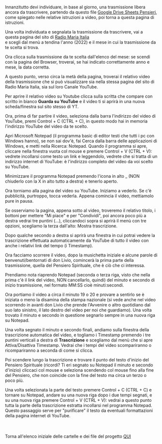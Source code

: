 Innanzitutto devi individuare, in base al giorno, una trasmissione libera ancora da trascrivere, partendo da questo file [Google Drive Sheets Pensieri](https://github.com/EmanueleTinari/Pensieri/blob/main/Da%20fare.md), come spiegato nelle relative istruzioni a video, poi torna a questa pagina di istruzioni.

Una volta individuata e segnalata la trasmissione da trascrivere, vai a questa pagina del sito di [Radio Maria Italia](https://radiomaria.it/trasmissioni/lettura-cristiana-della-cronaca-e-della-storia/)<br/>
e scegli dal menù a tendina l'anno (2022) e il mese in cui la trasmissione da te scelta si trova.<br/>

Ora clicca sulla trasmissione da te scelta dall'elenco del mese: se scendi con la pagina del Browser, troverai, se hai indicato correttamente anno e mese, la data corretta.<br/>

A questo punto, verso circa la metà della pagina, troverai il relativo video della trasmissione che si può visualizzare sia nella stessa pagina del sito di Radio Maria Italia, sia sul loro Canale YouTube.

Per aprire il relativo video su Youtube clicca sulla scritta che compare con scritto in bianco **Guarda su YouTube** e il video ti si aprirà in una nuova scheda/finestra sul sito stesso di YT.

Ora, prima di far partire il video, seleziona dalla barra l'indirizzo del video di YouTube, premi Control + C (CTRL + C), in questo modo hai in memoria l'indirizzo YouTube del video da te scelto.

Apri Microsoft Notepad (il programma basic di editor testi che tutti i pc con Windows hanno), se non sai dov'è, fai Cerca dalla barra delle applicazioni di Windows, e metti nella Ricerca: Notepad.
Quando il programma si apre, cliccare nella finestra vuota col mouse e premere Control + V (CTRL + V): vedrete incollarsi come testo un link e leggendolo, vedrete che si tratta di un indirizzo internet di YouTube: è l'indirizzo completo del video da voi scelto su YouTube.

Minimizzare il programma Notepad premendo l'icona in alto _ (NON chiuderlo con la X in alto tutto a destra) e tenerlo aperto.

Ora torniamo alla pagina del video su YouTube. Iniziamo a vederlo. Se c'è pubblicità, purtroppo, tocca vederla.
Appena comincia il video, mettiamolo pure in pausa.

Se osserviamo la pagina, appena sotto al video, troveremo il relativo titolo, i bottoni per mettere "Mi piace" e per "Condividi", poi ancora poco più a destra vedrai tre puntini (...), cliccandoci sopra si aprirà il menù con tre opzioni, scegliamo la terza dall'alto: Mostra trascrizione.

Dopo qualche secondo a destra si aprirà una finestra in cui potrai vedere la trascrizione effettuata automaticamente da YouTube di tutto il video con anche i relativi link del tempo (i Timestamp).

Ora facciamo scorrere il video, dopo la musichetta iniziale e alcune parole di benvenuti/bentornati di don Livio, comincerà la prima parte della trasmissione, quella del Pensiero Spirituale, che è ciò che ci interessa.

Prendiamo nota riaprendo Notepad (seconda o terza riga, visto che nella prima c'è il link del video, NON cancellarlo, quindi) del minuto e secondo di inizio trasmissione, nel formato MM:SS cioè minuti:secondi.

Ora portiamo il video a circa il minuto 19 o 20 e provare a sentirlo se è iniziata o meno la disamina della stampa nazionale (si vede anche nel video scorrendo in avanti don Livio che prende l'Avvenire o altro quotidiano dal suo lato sinistro, il lato destro del video per noi che guardiamo). Una volta trovato il minuto e secondo in questione segnarlo sempre in una nuova riga su Notepad.

Una volta segnato il minuto e secondo finali, andiamo sulla finestra della trascrizione automatica del video, e togliamo i Timestamp premendo i tre puntini verticali a destra di **Trascrizione** e scegliamo dal menù che si apre Attiva/Disattiva Timestamp. Vedrai che i tempi del video scompariranno o ricompariranno a seconda di come si clicca.

Poi scendere lungo la trascrizione e trovare il punto del testo d'inizio del Pensiero Spirituale (ricordi? Ti eri segnato su Notepad il minuto e secondo d'inizio) cliccaci col mouse e seleziona scendendo col mouse fino alla fine del Pensiero, che non coincide con la fine del testo ma circa un terzo o poco più.

Una volta selezionata la parte del testo premere Control + C (CTRL + C) e tornare su Notepad, andare su una nuova riga dopo i due tempi segnati, e su una nuova riga premere Control + V (CTRL + V): vedrai a questo punto tutta la parte della trascrizione estratta incollarsi nel programma Notepad. Questo passaggio serve per "purificare" il testo da eventuali formattazioni della pagina internet di YouTube.
<br/>
<br/>
<br/>
<br/>
Torna all'elenco iniziale delle cartelle e dei file del progetto [QUI](https://github.com/EmanueleTinari/Pensieri)
